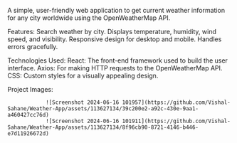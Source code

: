 A simple, user-friendly web application to get current weather information for any city worldwide using the OpenWeatherMap API.

Features:
Search weather by city.
Displays temperature, humidity, wind speed, and visibility.
Responsive design for desktop and mobile.
Handles errors gracefully.

Technologies Used:
React: The front-end framework used to build the user interface.
Axios: For making HTTP requests to the OpenWeatherMap API.
CSS: Custom styles for a visually appealing design.

Project Images:

                ![Screenshot 2024-06-16 101957](https://github.com/Vishal-Sahane/Weather-App/assets/113627134/39c200e2-a92c-430e-9aa1-a460427cc76d)
                ![Screenshot 2024-06-16 101911](https://github.com/Vishal-Sahane/Weather-App/assets/113627134/8f96cb90-8721-4146-b446-e7d11926672d)
